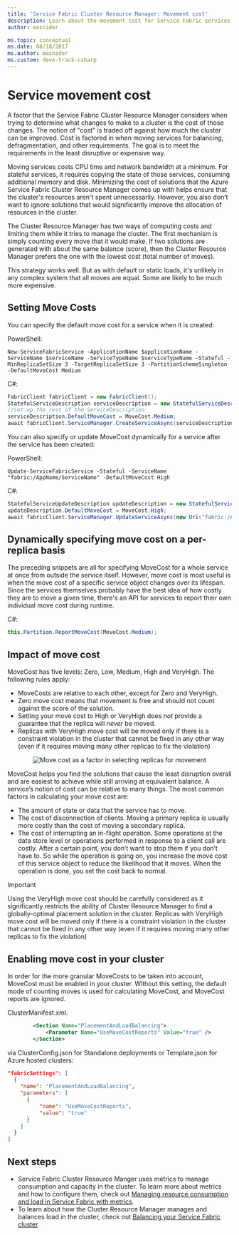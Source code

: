 ```yaml
---
title: 'Service Fabric Cluster Resource Manager: Movement cost'
description: Learn about the movement cost for Service Fabric services, and how it can be specified to fit any architectural need, including dynamic configuration.
author: masnider

ms.topic: conceptual
ms.date: 08/18/2017
ms.author: masnider
ms.custom: devx-track-csharp
---
```

# Service movement cost
A factor that the Service Fabric Cluster Resource Manager considers when trying to determine what changes to make to a cluster is the cost of those changes. The notion of "cost" is traded off against how much the cluster can be improved. Cost is factored in when moving services for balancing, defragmentation, and other requirements. The goal is to meet the requirements in the least disruptive or expensive way.

Moving services costs CPU time and network bandwidth at a minimum. For stateful services, it requires copying the state of those services, consuming additional memory and disk. Minimizing the cost of solutions that the Azure Service Fabric Cluster Resource Manager comes up with helps ensure that the cluster's resources aren't spent unnecessarily. However, you also don’t want to ignore solutions that would significantly improve the allocation of resources in the cluster.

The Cluster Resource Manager has two ways of computing costs and limiting them while it tries to manage the cluster. The first mechanism is simply counting every move that it would make. If two solutions are generated with about the same balance (score), then the Cluster Resource Manager prefers the one with the lowest cost (total number of moves).

This strategy works well. But as with default or static loads, it's unlikely in any complex system that all moves are equal. Some are likely to be much more expensive.

## Setting Move Costs 
You can specify the default move cost for a service when it is created:

PowerShell:

```posh
New-ServiceFabricService -ApplicationName $applicationName -ServiceName $serviceName -ServiceTypeName $serviceTypeName –Stateful -MinReplicaSetSize 3 -TargetReplicaSetSize 3 -PartitionSchemeSingleton -DefaultMoveCost Medium
```

C#: 

```csharp
FabricClient fabricClient = new FabricClient();
StatefulServiceDescription serviceDescription = new StatefulServiceDescription();
//set up the rest of the ServiceDescription
serviceDescription.DefaultMoveCost = MoveCost.Medium;
await fabricClient.ServiceManager.CreateServiceAsync(serviceDescription);
```

You can also specify or update MoveCost dynamically for a service after the service has been created: 

PowerShell: 

```posh
Update-ServiceFabricService -Stateful -ServiceName "fabric:/AppName/ServiceName" -DefaultMoveCost High
```

C#:

```csharp
StatefulServiceUpdateDescription updateDescription = new StatefulServiceUpdateDescription();
updateDescription.DefaultMoveCost = MoveCost.High;
await fabricClient.ServiceManager.UpdateServiceAsync(new Uri("fabric:/AppName/ServiceName"), updateDescription);
```

## Dynamically specifying move cost on a per-replica basis

The preceding snippets are all for specifying MoveCost for a whole service at once from outside the service itself. However, move cost is most useful is when the move cost of a specific service object changes over its lifespan. Since the services themselves probably have the best idea of how costly they are to move a given time, there's an API for services to report their own individual move cost during runtime. 

C#:

```csharp
this.Partition.ReportMoveCost(MoveCost.Medium);
```

## Impact of move cost
MoveCost has five levels: Zero, Low, Medium, High and VeryHigh. The following rules apply:

* MoveCosts are relative to each other, except for Zero and VeryHigh. 
* Zero move cost means that movement is free and should not count against the score of the solution.
* Setting your move cost to High or VeryHigh does *not* provide a guarantee that the replica will *never* be moved.
* Replicas with VeryHigh move cost will be moved only if there is a constraint violation in the cluster that cannot be fixed in any other way (even if it requires moving many other replicas to fix the violation)



<center>

![Move cost as a factor in selecting replicas for movement][Image1]
</center>

MoveCost helps you find the solutions that cause the least disruption overall and are easiest to achieve while still arriving at equivalent balance. A service’s notion of cost can be relative to many things. The most common factors in calculating your move cost are:

- The amount of state or data that the service has to move.
- The cost of disconnection of clients. Moving a primary replica is usually more costly than the cost of moving a secondary replica.
- The cost of interrupting an in-flight operation. Some operations at the data store level or operations performed in response to a client call are costly. After a certain point, you don’t want to stop them if you don’t have to. So while the operation is going on, you increase the move cost of this service object to reduce the likelihood that it moves. When the operation is done, you set the cost back to normal.

> [!IMPORTANT]
> Using the VeryHigh move cost should be carefully considered as it significantly restricts the ability of Cluster Resource Manager to find a globally-optimal placement solution in the cluster. Replicas with VeryHigh move cost will be moved only if there is a constraint violation in the cluster that cannot be fixed in any other way (even if it requires moving many other replicas to fix the violation)

## Enabling move cost in your cluster
In order for the more granular MoveCosts to be taken into account, MoveCost must be enabled in your cluster. Without this setting, the default mode of counting moves is used for calculating MoveCost, and MoveCost reports are ignored.


ClusterManifest.xml:

``` xml
        <Section Name="PlacementAndLoadBalancing">
            <Parameter Name="UseMoveCostReports" Value="true" />
        </Section>
```

via ClusterConfig.json for Standalone deployments or Template.json for Azure hosted clusters:

```json
"fabricSettings": [
  {
    "name": "PlacementAndLoadBalancing",
    "parameters": [
      {
          "name": "UseMoveCostReports",
          "value": "true"
      }
    ]
  }
]
```

## Next steps
- Service Fabric Cluster Resource Manger uses metrics to manage consumption and capacity in the cluster. To learn more about metrics and how to configure them, check out [Managing resource consumption and load in Service Fabric with metrics](service-fabric-cluster-resource-manager-metrics.md).
- To learn about how the Cluster Resource Manager manages and balances load in the cluster, check out [Balancing your Service Fabric cluster](service-fabric-cluster-resource-manager-balancing.md).

[Image1]:./media/service-fabric-cluster-resource-manager-movement-cost/service-most-cost-example.png
